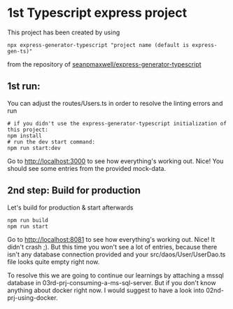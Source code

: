 # 1st Typescript express project

This project has been created by using
```
npx express-generator-typescript "project name (default is express-gen-ts)"
```
from the repository of [seanpmaxwell/express-generator-typescript](https://github.com/seanpmaxwell/express-generator-typescript)

## 1st run:

You can adjust the routes/Users.ts in order to resolve the linting errors and run

```
# if you didn't use the express-generator-typescript initialization of this project:
npm install
# run the dev start command:
npm run start:dev
```
Go to [http://localhost:3000](http://localhost:3000) to see how everything's working out.
Nice! You should see some entries from the provided mock-data.

## 2nd step: Build for production

Let's build for production & start afterwards

```
npm run build
npm run start
```
Go to [http://localhost:8081](http://localhost:8081) to see how everything's working out.
Nice! It didn't crash ;). But this time you won't see a lot of entries, because there isn't any database connection provided and your src/daos/User/UserDao.ts file looks quite empty right now.

To resolve this we are going to continue our learnings by attaching a mssql database in 03rd-prj-consuming-a-ms-sql-server.
But if you don't know anything about docker right now. I would suggest to have a look into 02nd-prj-using-docker.